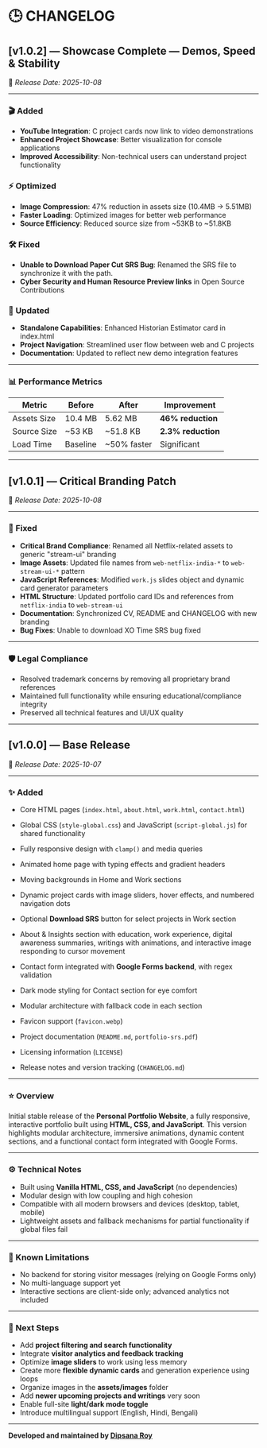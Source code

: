 # 🕒 CHANGELOG

## \[v1.0.2] — Showcase Complete — Demos, Speed & Stability

📅 *Release Date: 2025-10-08*

---

### 🎬 Added

* **YouTube Integration**: C project cards now link to video demonstrations
* **Enhanced Project Showcase**: Better visualization for console applications
* **Improved Accessibility**: Non-technical users can understand project functionality

### ⚡ Optimized

* **Image Compression**: 47% reduction in assets size (10.4MB → 5.51MB)
* **Faster Loading**: Optimized images for better web performance
* **Source Efficiency**: Reduced source size from ~53KB to ~51.8KB

### 🛠️ Fixed

* **Unable to Download Paper Cut SRS Bug**: Renamed the SRS file to synchronize it with the path.
* **Cyber Security and Human Resource Preview links** in Open Source Contributions

### 🔧 Updated

* **Standalone Capabilities**: Enhanced Historian Estimator card in index.html
* **Project Navigation**: Streamlined user flow between web and C projects
* **Documentation**: Updated to reflect new demo integration features

---

### 📊 Performance Metrics

| Metric | Before | After | Improvement |
|--------|---------|-------|-------------|
| Assets Size | 10.4 MB | 5.62 MB | **46% reduction** |
| Source Size | ~53 KB | ~51.8 KB | **2.3% reduction** |
| Load Time | Baseline | ~50% faster | Significant |

---

## \[v1.0.1] — Critical Branding Patch

📅 *Release Date: 2025-10-08*

---

### 🔧 Fixed

* **Critical Brand Compliance**: Renamed all Netflix-related assets to generic "stream-ui" branding
* **Image Assets**: Updated file names from `web-netflix-india-*` to `web-stream-ui-*` pattern
* **JavaScript References**: Modified `work.js` slides object and dynamic card generator parameters
* **HTML Structure**: Updated portfolio card IDs and references from `netflix-india` to `web-stream-ui`
* **Documentation**: Synchronized CV, README and CHANGELOG with new branding
* **Bug Fixes**: Unable to download XO Time SRS bug fixed

---

### 🛡️ Legal Compliance

* Resolved trademark concerns by removing all proprietary brand references
* Maintained full functionality while ensuring educational/compliance integrity
* Preserved all technical features and UI/UX quality

---

## \[v1.0.0] — Base Release

📅 *Release Date: 2025-10-07*

---

### ✨ Added

* Core HTML pages (`index.html`, `about.html`, `work.html`, `contact.html`)
* Global CSS (`style-global.css`) and JavaScript (`script-global.js`) for shared functionality
* Fully responsive design with `clamp()` and media queries
* Animated home page with typing effects and gradient headers
* Moving backgrounds in Home and Work sections
* Dynamic project cards with image sliders, hover effects, and numbered navigation dots
* Optional **Download SRS** button for select projects in Work section

* About & Insights section with education, work experience, digital awareness summaries, writings with animations, and interactive image responding to cursor movement

* Contact form integrated with **Google Forms backend**, with regex validation
* Dark mode styling for Contact section for eye comfort
* Modular architecture with fallback code in each section
* Favicon support (`favicon.webp`)
* Project documentation (`README.md`, `portfolio-srs.pdf`)
* Licensing information (`LICENSE`)
* Release notes and version tracking (`CHANGELOG.md`)

---

### ⭐ Overview

Initial stable release of the **Personal Portfolio Website**, a fully responsive, interactive portfolio built using **HTML, CSS, and JavaScript**.
This version highlights modular architecture, immersive animations, dynamic content sections, and a functional contact form integrated with Google Forms.

---

### ⚙️ Technical Notes

* Built using **Vanilla HTML, CSS, and JavaScript** (no dependencies)
* Modular design with low coupling and high cohesion
* Compatible with all modern browsers and devices (desktop, tablet, mobile)
* Lightweight assets and fallback mechanisms for partial functionality if global files fail

---

### 🧩 Known Limitations

* No backend for storing visitor messages (relying on Google Forms only)
* No multi-language support yet
* Interactive sections are client-side only; advanced analytics not included

---

### 🚀 Next Steps

* Add **project filtering and search functionality**
* Integrate **visitor analytics and feedback tracking**
* Optimize **image sliders** to work using less memory
* Create more **flexible dynamic cards** and generation experience using loops
* Organize images in the **assets/images** folder
* Add **newer upcoming projects and writings** very soon
* Enable full-site **light/dark mode toggle**
* Introduce multilingual support (English, Hindi, Bengali)

---

**Developed and maintained by [Dipsana Roy](https://github.com/dipsana)**
